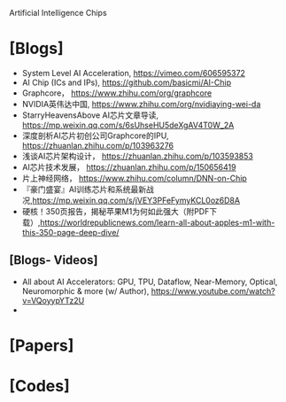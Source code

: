 Artificial Intelligence Chips

# [Blogs]
+ System Level AI Acceleration, https://vimeo.com/606595372
+ AI Chip (ICs and IPs), https://github.com/basicmi/AI-Chip
+ Graphcore， https://www.zhihu.com/org/graphcore
+ NVIDIA英伟达中国, https://www.zhihu.com/org/nvidiaying-wei-da
+ StarryHeavensAbove AI芯片文章导读, https://mp.weixin.qq.com/s/6sUhseHU5deXgAV4T0W_2A
+ 深度剖析AI芯片初创公司Graphcore的IPU, https://zhuanlan.zhihu.com/p/103963276
+ 浅谈AI芯片架构设计， https://zhuanlan.zhihu.com/p/103593853
+ AI芯片技术发展， https://zhuanlan.zhihu.com/p/150656419
+ 片上神经网络， https://www.zhihu.com/column/DNN-on-Chip
+ 『豪门盛宴』AI训练芯片和系统最新战况,https://mp.weixin.qq.com/s/jVEY3PFeFymyKCL0oz6D8A
+ 硬核！350页报告，揭秘苹果M1为何如此强大（附PDF下载）,https://worldrepublicnews.com/learn-all-about-apples-m1-with-this-350-page-deep-dive/

## [Blogs- Videos]
+ All about AI Accelerators: GPU, TPU, Dataflow, Near-Memory, Optical, Neuromorphic & more (w/ Author), https://www.youtube.com/watch?v=VQoyypYTz2U
+ 

# [Papers]

# [Codes]

